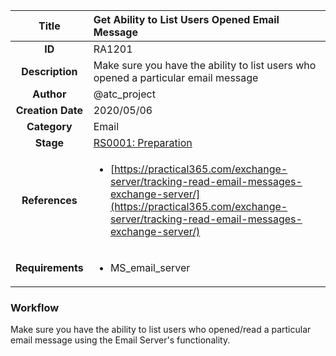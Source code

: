 | Title                       | Get Ability to List Users Opened Email Message         |
|:---------------------------:|:--------------------|
| **ID**                      | RA1201            |
| **Description**             | Make sure you have the ability to list users who opened a particular email message   |
| **Author**                  | @atc_project        |
| **Creation Date**           | 2020/05/06 |
| **Category**                | Email      |
| **Stage**                   |[RS0001: Preparation](../Response_Stages/RS0001.md)| 
| **References** |<ul><li>[https://practical365.com/exchange-server/tracking-read-email-messages-exchange-server/](https://practical365.com/exchange-server/tracking-read-email-messages-exchange-server/)</li></ul>|
| **Requirements** |<ul><li>MS_email_server</li></ul>|

### Workflow

Make sure you have the ability to list users who opened/read a particular email message using the Email Server's functionality.

